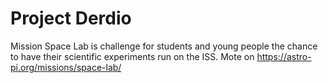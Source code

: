 # Project Derdio
Mission Space Lab is challenge for students and young people the chance to have their scientific experiments run on the ISS. Mote on https://astro-pi.org/missions/space-lab/
